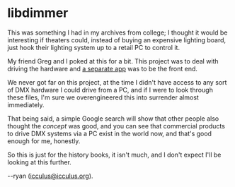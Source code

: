 # libdimmer

This was something I had in my archives from college; I thought it
would be interesting if theaters could, instead of buying an expensive
lighting board, just hook their lighting system up to a retail
PC to control it.

My friend Greg and I poked at this for a bit. This project was to
deal with driving the hardware and [a separate app](https://github.com/icculus/daddymax)
was to be the front end.

We never got far on this project, at the time I didn't have access to
any sort of DMX hardware I could drive from a PC, and if I were to
look through these files, I'm sure we overengineered this into surrender
almost immediately.

That being said, a simple Google search will show that other people also
thought the _concept_ was good, and you can see that commercial products to
drive DMX systems via a PC exist in the world now, and that's good enough
for me, honestly.

So this is just for the history books, it isn't much, and I don't
expect I'll be looking at this further.

--ryan (icculus@icculus.org).

